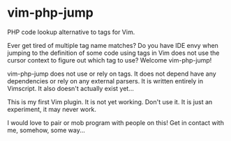 # vim-php-jump
PHP code lookup alternative to tags for Vim.

Ever get tired of multiple tag name matches? Do you have IDE envy when jumping to the definition of some code using tags in Vim does not use the cursor context to figure out which tag to use? Welcome vim-php-jump!

vim-php-jump does not use or rely on tags. It does not depend have any dependencies or rely on any external parsers. It is written entirely in Vimscript. It also doesn't actually exist yet...

This is my first Vim plugin. It is not yet working. Don't use it. It is just an experiment, it may never work.

I would love to pair or mob program with people on this! Get in contact with me, somehow, some way...
